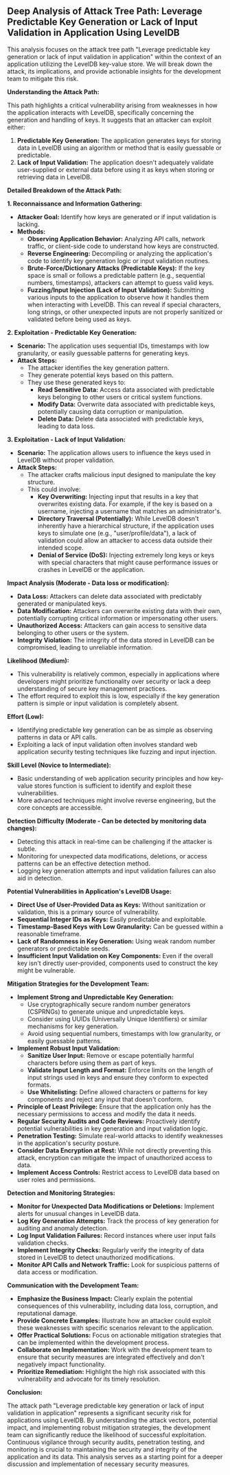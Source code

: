 ## Deep Analysis of Attack Tree Path: Leverage Predictable Key Generation or Lack of Input Validation in Application Using LevelDB

This analysis focuses on the attack tree path "Leverage predictable key generation or lack of input validation in application" within the context of an application utilizing the LevelDB key-value store. We will break down the attack, its implications, and provide actionable insights for the development team to mitigate this risk.

**Understanding the Attack Path:**

This path highlights a critical vulnerability arising from weaknesses in how the application interacts with LevelDB, specifically concerning the generation and handling of keys. It suggests that an attacker can exploit either:

1. **Predictable Key Generation:** The application generates keys for storing data in LevelDB using an algorithm or method that is easily guessable or predictable.
2. **Lack of Input Validation:** The application doesn't adequately validate user-supplied or external data before using it as keys when storing or retrieving data in LevelDB.

**Detailed Breakdown of the Attack Path:**

**1. Reconnaissance and Information Gathering:**

* **Attacker Goal:** Identify how keys are generated or if input validation is lacking.
* **Methods:**
    * **Observing Application Behavior:** Analyzing API calls, network traffic, or client-side code to understand how keys are constructed.
    * **Reverse Engineering:** Decompiling or analyzing the application's code to identify key generation logic or input validation routines.
    * **Brute-Force/Dictionary Attacks (Predictable Keys):** If the key space is small or follows a predictable pattern (e.g., sequential numbers, timestamps), attackers can attempt to guess valid keys.
    * **Fuzzing/Input Injection (Lack of Input Validation):**  Submitting various inputs to the application to observe how it handles them when interacting with LevelDB. This can reveal if special characters, long strings, or other unexpected inputs are not properly sanitized or validated before being used as keys.

**2. Exploitation - Predictable Key Generation:**

* **Scenario:** The application uses sequential IDs, timestamps with low granularity, or easily guessable patterns for generating keys.
* **Attack Steps:**
    * The attacker identifies the key generation pattern.
    * They generate potential keys based on this pattern.
    * They use these generated keys to:
        * **Read Sensitive Data:** Access data associated with predictable keys belonging to other users or critical system functions.
        * **Modify Data:** Overwrite data associated with predictable keys, potentially causing data corruption or manipulation.
        * **Delete Data:** Delete data associated with predictable keys, leading to data loss.

**3. Exploitation - Lack of Input Validation:**

* **Scenario:** The application allows users to influence the keys used in LevelDB without proper validation.
* **Attack Steps:**
    * The attacker crafts malicious input designed to manipulate the key structure.
    * This could involve:
        * **Key Overwriting:**  Injecting input that results in a key that overwrites existing data. For example, if the key is based on a username, injecting a username that matches an administrator's.
        * **Directory Traversal (Potentially):** While LevelDB doesn't inherently have a hierarchical structure, if the application uses keys to simulate one (e.g., "user/profile/data"), a lack of validation could allow an attacker to access data outside their intended scope.
        * **Denial of Service (DoS):** Injecting extremely long keys or keys with special characters that might cause performance issues or crashes in LevelDB or the application.

**Impact Analysis (Moderate - Data loss or modification):**

* **Data Loss:** Attackers can delete data associated with predictably generated or manipulated keys.
* **Data Modification:** Attackers can overwrite existing data with their own, potentially corrupting critical information or impersonating other users.
* **Unauthorized Access:** Attackers can gain access to sensitive data belonging to other users or the system.
* **Integrity Violation:** The integrity of the data stored in LevelDB can be compromised, leading to unreliable information.

**Likelihood (Medium):**

* This vulnerability is relatively common, especially in applications where developers might prioritize functionality over security or lack a deep understanding of secure key management practices.
* The effort required to exploit this is low, especially if the key generation pattern is simple or input validation is completely absent.

**Effort (Low):**

* Identifying predictable key generation can be as simple as observing patterns in data or API calls.
* Exploiting a lack of input validation often involves standard web application security testing techniques like fuzzing and input injection.

**Skill Level (Novice to Intermediate):**

* Basic understanding of web application security principles and how key-value stores function is sufficient to identify and exploit these vulnerabilities.
* More advanced techniques might involve reverse engineering, but the core concepts are accessible.

**Detection Difficulty (Moderate - Can be detected by monitoring data changes):**

* Detecting this attack in real-time can be challenging if the attacker is subtle.
* Monitoring for unexpected data modifications, deletions, or access patterns can be an effective detection method.
* Logging key generation attempts and input validation failures can also aid in detection.

**Potential Vulnerabilities in Application's LevelDB Usage:**

* **Direct Use of User-Provided Data as Keys:** Without sanitization or validation, this is a primary source of vulnerability.
* **Sequential Integer IDs as Keys:** Easily predictable and exploitable.
* **Timestamp-Based Keys with Low Granularity:**  Can be guessed within a reasonable timeframe.
* **Lack of Randomness in Key Generation:** Using weak random number generators or predictable seeds.
* **Insufficient Input Validation on Key Components:**  Even if the overall key isn't directly user-provided, components used to construct the key might be vulnerable.

**Mitigation Strategies for the Development Team:**

* **Implement Strong and Unpredictable Key Generation:**
    * Use cryptographically secure random number generators (CSPRNGs) to generate unique and unpredictable keys.
    * Consider using UUIDs (Universally Unique Identifiers) or similar mechanisms for key generation.
    * Avoid using sequential numbers, timestamps with low granularity, or easily guessable patterns.
* **Implement Robust Input Validation:**
    * **Sanitize User Input:** Remove or escape potentially harmful characters before using them as part of keys.
    * **Validate Input Length and Format:** Enforce limits on the length of input strings used in keys and ensure they conform to expected formats.
    * **Use Whitelisting:** Define allowed characters or patterns for key components and reject any input that doesn't conform.
* **Principle of Least Privilege:** Ensure that the application only has the necessary permissions to access and modify the data it needs.
* **Regular Security Audits and Code Reviews:**  Proactively identify potential vulnerabilities in key generation and input validation logic.
* **Penetration Testing:** Simulate real-world attacks to identify weaknesses in the application's security posture.
* **Consider Data Encryption at Rest:** While not directly preventing this attack, encryption can mitigate the impact of unauthorized access to data.
* **Implement Access Controls:**  Restrict access to LevelDB data based on user roles and permissions.

**Detection and Monitoring Strategies:**

* **Monitor for Unexpected Data Modifications or Deletions:** Implement alerts for unusual changes in LevelDB data.
* **Log Key Generation Attempts:**  Track the process of key generation for auditing and anomaly detection.
* **Log Input Validation Failures:** Record instances where user input fails validation checks.
* **Implement Integrity Checks:** Regularly verify the integrity of data stored in LevelDB to detect unauthorized modifications.
* **Monitor API Calls and Network Traffic:** Look for suspicious patterns of data access or modification.

**Communication with the Development Team:**

* **Emphasize the Business Impact:** Clearly explain the potential consequences of this vulnerability, including data loss, corruption, and reputational damage.
* **Provide Concrete Examples:** Illustrate how an attacker could exploit these weaknesses with specific scenarios relevant to the application.
* **Offer Practical Solutions:**  Focus on actionable mitigation strategies that can be implemented within the development process.
* **Collaborate on Implementation:** Work with the development team to ensure that security measures are integrated effectively and don't negatively impact functionality.
* **Prioritize Remediation:**  Highlight the high risk associated with this vulnerability and advocate for its timely resolution.

**Conclusion:**

The attack path "Leverage predictable key generation or lack of input validation in application" represents a significant security risk for applications using LevelDB. By understanding the attack vectors, potential impact, and implementing robust mitigation strategies, the development team can significantly reduce the likelihood of successful exploitation. Continuous vigilance through security audits, penetration testing, and monitoring is crucial to maintaining the security and integrity of the application and its data. This analysis serves as a starting point for a deeper discussion and implementation of necessary security measures.
